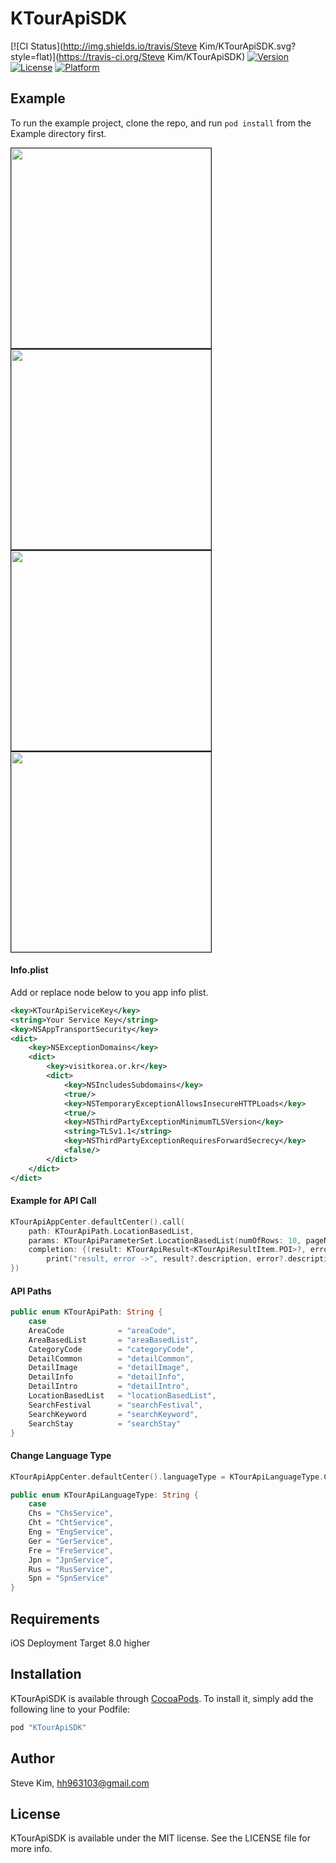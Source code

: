 # KTourApiSDK

[![CI Status](http://img.shields.io/travis/Steve Kim/KTourApiSDK.svg?style=flat)](https://travis-ci.org/Steve Kim/KTourApiSDK)
[![Version](https://img.shields.io/cocoapods/v/KTourApiSDK.svg?style=flat)](http://cocoapods.org/pods/KTourApiSDK)
[![License](https://img.shields.io/cocoapods/l/KTourApiSDK.svg?style=flat)](http://cocoapods.org/pods/KTourApiSDK)
[![Platform](https://img.shields.io/cocoapods/p/KTourApiSDK.svg?style=flat)](http://cocoapods.org/pods/KTourApiSDK)

## Example

To run the example project, clone the repo, and run `pod install` from the Example directory first.

<div>
<img src="Screenshot/sh_001.png" width="320" border="1" />
<img src="Screenshot/sh_002.png" width="320" border="1"/>
</div>

<div>
<img src="Screenshot/sh_003.png" width="320" border="1" />
<img src="Screenshot/sh_004.png" width="320" border="1"/>
</div>

#### Info.plist

Add or replace node below to you app info plist.

```XML
<key>KTourApiServiceKey</key>
<string>Your Service Key</string>
<key>NSAppTransportSecurity</key>
<dict>
	<key>NSExceptionDomains</key>
	<dict>
		<key>visitkorea.or.kr</key>
		<dict>
			<key>NSIncludesSubdomains</key>
			<true/>
			<key>NSTemporaryExceptionAllowsInsecureHTTPLoads</key>
			<true/>
			<key>NSThirdPartyExceptionMinimumTLSVersion</key>
			<string>TLSv1.1</string>
			<key>NSThirdPartyExceptionRequiresForwardSecrecy</key>
			<false/>
		</dict>
	</dict>
</dict>
```

#### Example for API Call
```swift
KTourApiAppCenter.defaultCenter().call(
    path: KTourApiPath.LocationBasedList,
    params: KTourApiParameterSet.LocationBasedList(numOfRows: 10, pageNo: 1, contentTypeId: nil, mapX: 126.981611, mapY: 37.568477),
    completion: {(result: KTourApiResult<KTourApiResultItem.POI>?, error:NSError?) -> Void in
    	print("result, error ->", result?.description, error?.description)
})
```

#### API Paths
```swift
public enum KTourApiPath: String {
    case
    AreaCode            = "areaCode",
    AreaBasedList       = "areaBasedList",
    CategoryCode        = "categoryCode",
    DetailCommon        = "detailCommon",
    DetailImage         = "detailImage",
    DetailInfo          = "detailInfo",
    DetailIntro         = "detailIntro",
    LocationBasedList   = "locationBasedList",
    SearchFestival      = "searchFestival",
    SearchKeyword       = "searchKeyword",
    SearchStay          = "searchStay"
}
```

#### Change Language Type
```swift
KTourApiAppCenter.defaultCenter().languageType = KTourApiLanguageType.Chs

public enum KTourApiLanguageType: String {
    case
    Chs = "ChsService",
    Cht = "ChtService",
    Eng = "EngService",
    Ger = "GerService",
    Fre = "FreService",
    Jpn = "JpnService",
    Rus = "RusService",
    Spn = "SpnService"
}
```

## Requirements
iOS Deployment Target 8.0 higher

## Installation

KTourApiSDK is available through [CocoaPods](http://cocoapods.org). To install
it, simply add the following line to your Podfile:

```ruby
pod "KTourApiSDK"
```

## Author

Steve Kim, hh963103@gmail.com

## License

KTourApiSDK is available under the MIT license. See the LICENSE file for more info.
